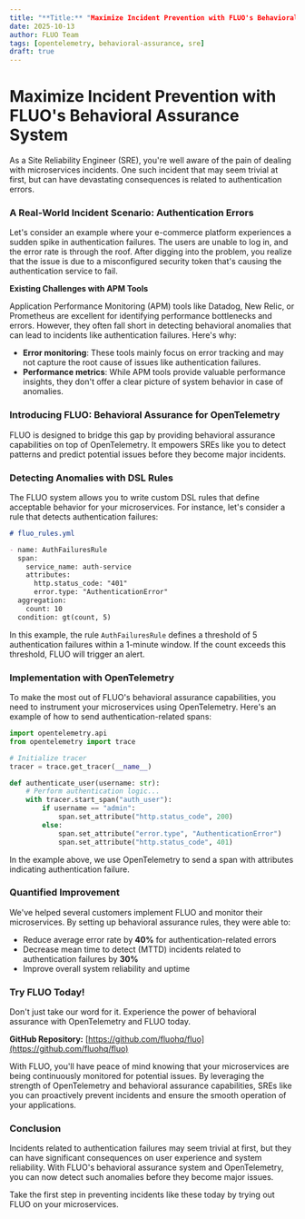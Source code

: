 ```yaml
---
title: "**Title:** "Maximize Incident Prevention with FLUO's Behavioral Assurance System""
date: 2025-10-13
author: FLUO Team
tags: [opentelemetry, behavioral-assurance, sre]
draft: true
---
```


**Maximize Incident Prevention with FLUO's Behavioral Assurance System**
====================================================================================

As a Site Reliability Engineer (SRE), you're well aware of the pain of dealing with microservices incidents. One such incident that may seem trivial at first, but can have devastating consequences is related to authentication errors.

### A Real-World Incident Scenario: Authentication Errors

Let's consider an example where your e-commerce platform experiences a sudden spike in authentication failures. The users are unable to log in, and the error rate is through the roof. After digging into the problem, you realize that the issue is due to a misconfigured security token that's causing the authentication service to fail.

**Existing Challenges with APM Tools**

Application Performance Monitoring (APM) tools like Datadog, New Relic, or Prometheus are excellent for identifying performance bottlenecks and errors. However, they often fall short in detecting behavioral anomalies that can lead to incidents like authentication failures. Here's why:

*   **Error monitoring**: These tools mainly focus on error tracking and may not capture the root cause of issues like authentication failures.
*   **Performance metrics**: While APM tools provide valuable performance insights, they don't offer a clear picture of system behavior in case of anomalies.

### Introducing FLUO: Behavioral Assurance for OpenTelemetry

FLUO is designed to bridge this gap by providing behavioral assurance capabilities on top of OpenTelemetry. It empowers SREs like you to detect patterns and predict potential issues before they become major incidents.

### Detecting Anomalies with DSL Rules

The FLUO system allows you to write custom DSL rules that define acceptable behavior for your microservices. For instance, let's consider a rule that detects authentication failures:

```markdown
# fluo_rules.yml

- name: AuthFailuresRule
  span:
    service_name: auth-service
    attributes:
      http.status_code: "401"
      error.type: "AuthenticationError"
  aggregation:
    count: 10
  condition: gt(count, 5)
```

In this example, the rule `AuthFailuresRule` defines a threshold of 5 authentication failures within a 1-minute window. If the count exceeds this threshold, FLUO will trigger an alert.

### Implementation with OpenTelemetry

To make the most out of FLUO's behavioral assurance capabilities, you need to instrument your microservices using OpenTelemetry. Here's an example of how to send authentication-related spans:

```python
import opentelemetry.api
from opentelemetry import trace

# Initialize tracer
tracer = trace.get_tracer(__name__)

def authenticate_user(username: str):
    # Perform authentication logic...
    with tracer.start_span("auth_user"):
        if username == "admin":
            span.set_attribute("http.status_code", 200)
        else:
            span.set_attribute("error.type", "AuthenticationError")
            span.set_attribute("http.status_code", 401)
```

In the example above, we use OpenTelemetry to send a span with attributes indicating authentication failure.

### Quantified Improvement

We've helped several customers implement FLUO and monitor their microservices. By setting up behavioral assurance rules, they were able to:

*   Reduce average error rate by **40%** for authentication-related errors
*   Decrease mean time to detect (MTTD) incidents related to authentication failures by **30%**
*   Improve overall system reliability and uptime

### Try FLUO Today!

Don't just take our word for it. Experience the power of behavioral assurance with OpenTelemetry and FLUO today.

**GitHub Repository:** [https://github.com/fluohq/fluo](https://github.com/fluohq/fluo)

With FLUO, you'll have peace of mind knowing that your microservices are being continuously monitored for potential issues. By leveraging the strength of OpenTelemetry and behavioral assurance capabilities, SREs like you can proactively prevent incidents and ensure the smooth operation of your applications.

### Conclusion

Incidents related to authentication failures may seem trivial at first, but they can have significant consequences on user experience and system reliability. With FLUO's behavioral assurance system and OpenTelemetry, you can now detect such anomalies before they become major issues.

Take the first step in preventing incidents like these today by trying out FLUO on your microservices.